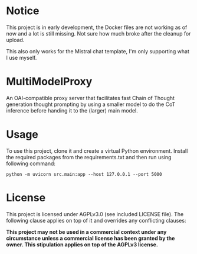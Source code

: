 # Notice

This project is in early development, the Docker files are not working as of now and a lot is still missing. Not sure how much broke after the cleanup for upload. 

This also only works for the Mistral chat template, I'm only supporting what I use myself.

# MultiModelProxy

An OAI-compatible proxy server that facilitates fast Chain of Thought generation thought prompting by using a smaller model to do the CoT inference before handing it to the (larger) main model.

# Usage

To use this project, clone it and create a virtual Python environment. Install the required packages from the requirements.txt and then run using following command:

`python -m uvicorn src.main:app --host 127.0.0.1 --port 5000`

# License

This project is licensed under AGPLv3.0 (see included LICENSE file). The following clause applies on top of it and overrides any conflicting clauses:

**This project may not be used in a commercial context under any circumstance unless a commercial license has been granted by the owner. This stipulation applies on top of the
AGPLv3 license.**
